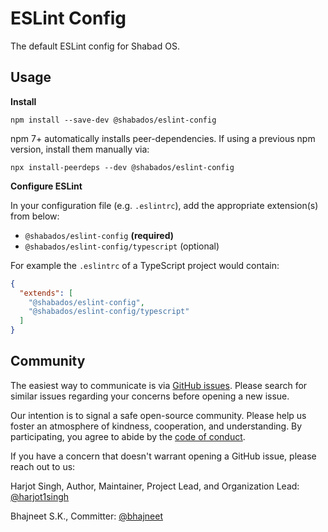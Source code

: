# ESLint Config

The default ESLint config for Shabad OS.

## Usage

**Install**

```shell
npm install --save-dev @shabados/eslint-config
```

npm 7+ automatically installs peer-dependencies. If using a previous npm version, install them manually via:

```shell
npx install-peerdeps --dev @shabados/eslint-config
```

**Configure ESLint**

In your configuration file (e.g. `.eslintrc`), add the appropriate extension(s) from below:

- `@shabados/eslint-config` **(required)**
- `@shabados/eslint-config/typescript` (optional)

For example the `.eslintrc` of a TypeScript project would contain:

```json
{
  "extends": [
    "@shabados/eslint-config",
    "@shabados/eslint-config/typescript"
  ]
}
```

## Community

The easiest way to communicate is via [GitHub issues](https://github.com/shabados/eslint-config/issues). Please search for similar issues regarding your concerns before opening a new issue.

Our intention is to signal a safe open-source community. Please help us foster an atmosphere of kindness, cooperation, and understanding. By participating, you agree to abide by the [code of conduct](https://github.com/shabados/.github/blob/main/CODE_OF_CONDUCT.md).

If you have a concern that doesn't warrant opening a GitHub issue, please reach out to us:

Harjot Singh, Author, Maintainer, Project Lead, and Organization Lead: [@harjot1singh](https://github.com/harjot1singh)

Bhajneet S.K., Committer: [@bhajneet](https://github.com/bhajneet/)

